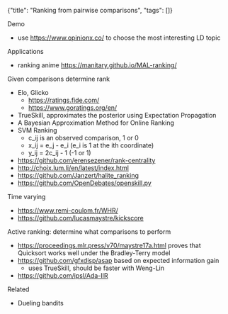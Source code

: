 {"title": "Ranking from pairwise comparisons", "tags": []}

Demo
* use https://www.opinionx.co/ to choose the most interesting LD topic

Applications
* ranking anime https://manitary.github.io/MAL-ranking/

Given comparisons determine rank
* Elo, Glicko
  * https://ratings.fide.com/
  * https://www.goratings.org/en/
* TrueSkill, approximates the posterior using Expectation Propagation
* A Bayesian Approximation Method for Online Ranking
* SVM Ranking
  * c_ij is an observed comparison, 1 or 0
  * x_ij = e_j - e_i (e_i is 1 at the ith coordinate)
  * y_ij = 2c_ij - 1 (-1 or 1)
* https://github.com/erensezener/rank-centrality
* http://choix.lum.li/en/latest/index.html
* https://github.com/Janzert/halite_ranking
* https://github.com/OpenDebates/openskill.py

Time varying
* https://www.remi-coulom.fr/WHR/
* https://github.com/lucasmaystre/kickscore

Active ranking: determine what comparisons to perform
* https://proceedings.mlr.press/v70/maystre17a.html proves that Quicksort works well under the Bradley-Terry model
* https://github.com/gfxdisp/asap based on expected information gain
  * uses TrueSkill, should be faster with Weng-Lin
* https://github.com/ipsl/Ada-IIR

Related
* Dueling bandits
